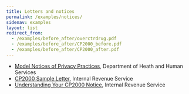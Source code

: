 ```yaml
---
title: Letters and notices
permalink: /examples/notices/
sidenav: examples
layout: list
redirect_from:
  - /examples/before_after/overctrdrug.pdf
  - /examples/before_after/CP2000_before.pdf
  - /examples/before_after/CP2000_after.pdf
---
```


- [Model Notices of Privacy Practices](https://www.hhs.gov/hipaa/for-professionals/privacy/guidance/model-notices-privacy-practices/index.html), Department of Heath and Human Services
- [CP2000 Sample Letter](https://www.irs.gov/pub/notices/cp2000_english.pdf), Internal Revenue Service
- [Understanding Your CP2000 Notice](https://www.irs.gov/individuals/understanding-your-cp2000-notice), Internal Revenue Service
